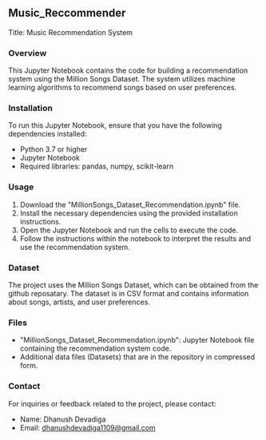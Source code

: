 ## Music_Reccommender

Title: Music Recommendation System

### Overview
This Jupyter Notebook contains the code for building a recommendation system using the Million Songs Dataset. The system utilizes machine learning algorithms to recommend songs based on user preferences.

### Installation
To run this Jupyter Notebook, ensure that you have the following dependencies installed:
- Python 3.7 or higher
- Jupyter Notebook
- Required libraries: pandas, numpy, scikit-learn

### Usage
1. Download the "MillionSongs_Dataset_Recommendation.ipynb" file.
2. Install the necessary dependencies using the provided installation instructions.
3. Open the Jupyter Notebook and run the cells to execute the code.
4. Follow the instructions within the notebook to interpret the results and use the recommendation system.

### Dataset
The project uses the Million Songs Dataset, which can be obtained from the github reposatary. The dataset is in CSV format and contains information about songs, artists, and user preferences.

### Files
- "MillionSongs_Dataset_Recommendation.ipynb": Jupyter Notebook file containing the recommendation system code.
- Additional data files (Datasets) that are in the repository in compressed form.

### Contact
For inquiries or feedback related to the project, please contact:
- Name: Dhanush Devadiga
- Email: dhanushdevadiga1109@gmail.com
